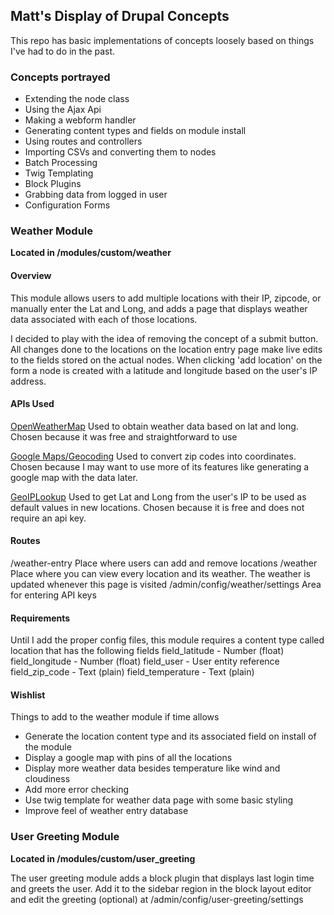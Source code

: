 
Matt's Display of Drupal Concepts
---------------------

This repo has basic implementations of concepts loosely based on things I've had to do in the past.

###  Concepts portrayed
- Extending the node class
- Using the Ajax Api
- Making a webform handler
- Generating content types and fields on module install
- Using routes and controllers
- Importing CSVs and converting them to nodes
- Batch Processing
- Twig Templating
- Block Plugins
- Grabbing data from logged in user
- Configuration Forms

### Weather Module
**Located in /modules/custom/weather**
#### Overview
This module allows users to add multiple locations with their IP, zipcode, or manually enter the Lat and Long, and adds a page that displays weather data associated with each of those locations.

I decided to play with the idea of removing the concept of a submit button. All changes done to the locations on the location entry page make live edits to the fields stored on the actual nodes. When clicking 'add location' on the form a node is created with a latitude and longitude based on the user's IP address.

#### APIs Used
[OpenWeatherMap](https://openweathermap.org/ "OpenWeatherMap") Used to obtain weather data based on lat and long. Chosen because it was free and straightforward to use

[Google Maps/Geocoding](https://developers.google.com/maps/documentation/geocoding/overview "Google Maps/Geocoding") Used to convert zip codes into coordinates. Chosen because I may want to use more of its features like generating a google map with the data later.

[GeoIPLookup](https://geoiplookup.io/ "GeoIPLookup") Used to get Lat and Long from the user's IP to be used as default values in new locations. Chosen because it is free and does not require an api key.

#### Routes
/weather-entry Place where users can add and remove locations
/weather Place where you can view every location and its weather. The weather is updated whenever this page is visited
/admin/config/weather/settings Area for entering API keys

#### Requirements
Until I add the proper config files, this module requires a content type called location that has the following fields
field_latitude - Number (float)
field_longitude - Number (float)
field_user - User entity reference
field_zip_code - Text (plain)
field_temperature - Text (plain)
#### Wishlist
Things to add to the weather module if time allows
* Generate the location content type and its associated field on install of the module
* Display a google map with pins of all the locations
* Display more weather data besides temperature like wind and cloudiness
* Add more error checking
* Use twig template for weather data page with some basic styling
* Improve feel of weather entry database
### User Greeting Module
**Located in /modules/custom/user_greeting**

The user greeting module adds a block plugin that displays last login time and greets the user.
Add it to the sidebar region in the block layout editor and edit the greeting (optional) at /admin/config/user-greeting/settings
